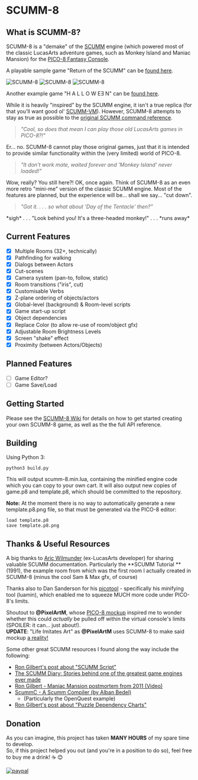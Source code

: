 # SCUMM-8
## What is SCUMM-8?
SCUMM-8 is a "demake" of the [SCUMM](https://en.wikipedia.org/wiki/SCUMM) engine (which powered most of the classic LucasArts adventure games, such as Monkey Island and Maniac Mansion) for the [PICO-8 Fantasy Console](http://www.lexaloffle.com/pico-8.php).  

A playable sample game "Return of the SCUMM" can be [found here](http://www.lexaloffle.com/bbs/?tid=29176).

![SCUMM-8](http://i.imgur.com/FcE49f5.gif)  ![SCUMM-8](http://i.imgur.com/LO57HFN.gif)  ![SCUMM-8](http://i.imgur.com/3HiP7Jf.gif)

Another example game "H A L L O W EƎ N" can be [found here](https://liquidream.itch.io/hallowe3n).

While it is heavily "inspired" by the SCUMM engine, it isn't a true replica (for that you'll want good ol' [SCUMM-VM](https://en.wikipedia.org/wiki/ScummVM)).  However, SCUMM-8 attempts to stay as true as possible to the [original SCUMM command reference](http://www.wilmunder.com/Arics_World/Games.html).
> *"Cool, so does that mean I can play those old LucasArts games in PICO-8?!"*

Er... no. SCUMM-8 cannot play those original games, just that it is intended to provide similar functionality within the (very limited) world of PICO-8.

> *"It don't work mate, waited forever and 'Monkey Island' never loaded!"*

Wow, really? You still here?! OK, once again. Think of SCUMM-8 as an even more retro "mini-me" version of the classic SCUMM engine. Most of the features are planned, but the experience will be... shall we say... "cut down".

> *"Got it. . . . so what about 'Day of the Tentacle' then?"*

\*sigh\* . . .  "Look behind you! It's a three-headed monkey!" . . . \*runs away\*

## Current Features
- [x] Multiple Rooms (32+, technically)
- [x] Pathfinding for walking
- [x] Dialogs between Actors
- [x] Cut-scenes
- [x] Camera system (pan-to, follow, static)
- [x] Room transitions ("iris", cut)
- [x] Customisable Verbs
- [x] Z-plane ordering of objects/actors
- [x] Global-level (background) & Room-level scripts
- [x] Game start-up script
- [x] Object dependencies
- [x] Replace Color (to allow re-use of room/object gfx)
- [x] Adjustable Room Brightness Levels
- [x] Screen "shake" effect
- [x] Proximity (between Actors/Objects)

## Planned Features
- [ ] Game Editor?
- [ ] Game Save/Load

## Getting Started
Please see the [SCUMM-8 Wiki](https://github.com/Liquidream/scumm-8/wiki) for details on how to get started creating your own SCUMM-8 game, as well as the the full API reference.

## Building

Using Python 3:
```console
python3 build.py
```

This will output scumm-8.min.lua, containing the minified engine code which you can copy to your own cart. It will also output new copies of game.p8 and template.p8, which should be committed to the repository.

**Note:** At the moment there is no way to automatically generate a new template.p8.png file, so that must be generated via the PICO-8 editor:

```console
load template.p8
save template.p8.png
```

## Thanks & Useful Resources
A big thanks to [Aric Wilmunder](http://www.wilmunder.com/Arics_World/Games.html) (ex-LucasArts developer) for sharing valuable SCUMM documentation. 
Particularly the **SCUMM Tutorial **(1991), the example room from which was the first room I actually created in SCUMM-8 (minus the cool Sam & Max gfx, of course)

Thanks also to Dan Sanderson for his [picotool](https://github.com/dansanderson/picotool) - specifically his minifying tool (luamin), which enabled me to squeeze MUCH more code under PICO-8's limits.

Shoutout to **@PixelArtM**, whose [PICO-8 mockup](https://twitter.com/PixelArtM/status/758735822426284036) inspired me to wonder whether this could *actually* be pulled off within the virtual console's limits (SPOILER: it can... just about!).  
**UPDATE**: "Life Imitates Art" as **@PixelArtM** uses SCUMM-8 to make said mockup [a reality!](https://twitter.com/PixelArtM/status/857193912229933056)

Some other great SCUMM resources I found along the way include the following:
- [Ron Gilbert's post about "SCUMM Script"](http://www.pagetable.com/?p=614)
- [The SCUMM Diary: Stories behind one of the greatest game engines ever made](http://www.gamasutra.com/view/feature/196009/the_scumm_diary_stories_behind_.php)
- [Ron Gilbert - Maniac Mansion postmortem from 2011 (Video)](https://youtu.be/WD64ExGHBWE)
- [ScummC - A Scumm Compiler (by Alban Bedel)](https://github.com/AlbanBedel/scummc)
  - (Particularly the OpenQuest example)
- [Ron Gilbert's post about "Puzzle Dependency Charts"](http://grumpygamer.com/puzzle_dependency_charts)

## Donation
As you can imagine, this project has taken **MANY HOURS** of my spare time to develop.  
So, if this project helped you out (and you're in a position to do so), feel free to buy me a drink! :coffee: :blush:

[![paypal](https://www.paypalobjects.com/en_US/GB/i/btn/btn_donateCC_LG.gif)](https://www.paypal.com/cgi-bin/webscr?cmd=_s-xclick&hosted_button_id=334Y2ZXWUJMBQ)

